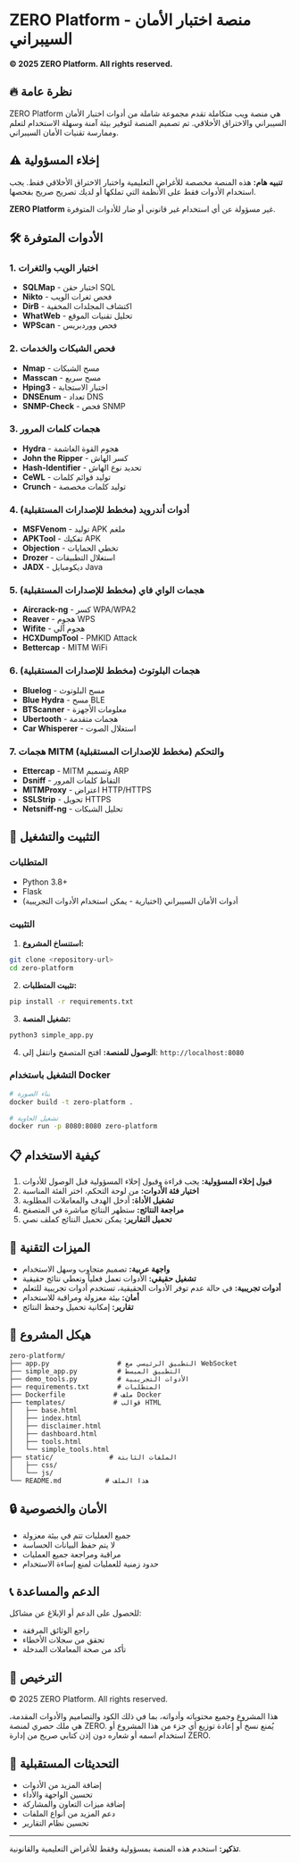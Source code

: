 # ZERO Platform - منصة اختبار الأمان السيبراني

**© 2025 ZERO Platform. All rights reserved.**

## 🔥 نظرة عامة

ZERO Platform هي منصة ويب متكاملة تقدم مجموعة شاملة من أدوات اختبار الأمان السيبراني والاختراق الأخلاقي. تم تصميم المنصة لتوفير بيئة آمنة وسهلة الاستخدام لتعلم وممارسة تقنيات الأمان السيبراني.

## ⚠️ إخلاء المسؤولية

**تنبيه هام:** هذه المنصة مخصصة للأغراض التعليمية واختبار الاختراق الأخلاقي فقط. يجب استخدام الأدوات فقط على الأنظمة التي تملكها أو لديك تصريح صريح بفحصها.

**ZERO Platform** غير مسؤولة عن أي استخدام غير قانوني أو ضار للأدوات المتوفرة.

## 🛠️ الأدوات المتوفرة

### 1. اختبار الويب والثغرات
- **SQLMap** - اختبار حقن SQL
- **Nikto** - فحص ثغرات الويب
- **DirB** - اكتشاف المجلدات المخفية
- **WhatWeb** - تحليل تقنيات الموقع
- **WPScan** - فحص ووردبريس

### 2. فحص الشبكات والخدمات
- **Nmap** - مسح الشبكات
- **Masscan** - مسح سريع
- **Hping3** - اختبار الاستجابة
- **DNSEnum** - تعداد DNS
- **SNMP-Check** - فحص SNMP

### 3. هجمات كلمات المرور
- **Hydra** - هجوم القوة الغاشمة
- **John the Ripper** - كسر الهاش
- **Hash-Identifier** - تحديد نوع الهاش
- **CeWL** - توليد قوائم كلمات
- **Crunch** - توليد كلمات مخصصة

### 4. أدوات أندرويد (مخطط للإصدارات المستقبلية)
- **MSFVenom** - توليد APK ملغم
- **APKTool** - تفكيك APK
- **Objection** - تخطي الحمايات
- **Drozer** - استغلال التطبيقات
- **JADX** - ديكومبايل Java

### 5. هجمات الواي فاي (مخطط للإصدارات المستقبلية)
- **Aircrack-ng** - كسر WPA/WPA2
- **Reaver** - هجوم WPS
- **Wifite** - هجوم آلي
- **HCXDumpTool** - PMKID Attack
- **Bettercap** - MITM WiFi

### 6. هجمات البلوتوث (مخطط للإصدارات المستقبلية)
- **Bluelog** - مسح البلوتوث
- **Blue Hydra** - مسح BLE
- **BTScanner** - معلومات الأجهزة
- **Ubertooth** - هجمات متقدمة
- **Car Whisperer** - استغلال الصوت

### 7. هجمات MITM والتحكم (مخطط للإصدارات المستقبلية)
- **Ettercap** - MITM وتسميم ARP
- **Dsniff** - التقاط كلمات المرور
- **MITMProxy** - اعتراض HTTP/HTTPS
- **SSLStrip** - تحويل HTTPS
- **Netsniff-ng** - تحليل الشبكات

## 🚀 التثبيت والتشغيل

### المتطلبات
- Python 3.8+
- Flask
- أدوات الأمان السيبراني (اختيارية - يمكن استخدام الأدوات التجريبية)

### التثبيت

1. **استنساخ المشروع:**
```bash
git clone <repository-url>
cd zero-platform
```

2. **تثبيت المتطلبات:**
```bash
pip install -r requirements.txt
```

3. **تشغيل المنصة:**
```bash
python3 simple_app.py
```

4. **الوصول للمنصة:**
افتح المتصفح وانتقل إلى: `http://localhost:8080`

### التشغيل باستخدام Docker

```bash
# بناء الصورة
docker build -t zero-platform .

# تشغيل الحاوية
docker run -p 8080:8080 zero-platform
```

## 📋 كيفية الاستخدام

1. **قبول إخلاء المسؤولية:** يجب قراءة وقبول إخلاء المسؤولية قبل الوصول للأدوات
2. **اختيار فئة الأدوات:** من لوحة التحكم، اختر الفئة المناسبة
3. **تشغيل الأداة:** أدخل الهدف والمعاملات المطلوبة
4. **مراجعة النتائج:** ستظهر النتائج مباشرة في المتصفح
5. **تحميل التقارير:** يمكن تحميل النتائج كملف نصي

## 🔧 الميزات التقنية

- **واجهة عربية:** تصميم متجاوب وسهل الاستخدام
- **تشغيل حقيقي:** الأدوات تعمل فعلياً وتعطي نتائج حقيقية
- **أدوات تجريبية:** في حالة عدم توفر الأدوات الحقيقية، تستخدم أدوات تجريبية للتعلم
- **أمان:** بيئة معزولة ومراقبة للاستخدام
- **تقارير:** إمكانية تحميل وحفظ النتائج

## 📁 هيكل المشروع

```
zero-platform/
├── app.py                 # التطبيق الرئيسي مع WebSocket
├── simple_app.py          # التطبيق المبسط
├── demo_tools.py          # الأدوات التجريبية
├── requirements.txt       # المتطلبات
├── Dockerfile            # ملف Docker
├── templates/            # قوالب HTML
│   ├── base.html
│   ├── index.html
│   ├── disclaimer.html
│   ├── dashboard.html
│   ├── tools.html
│   └── simple_tools.html
├── static/              # الملفات الثابتة
│   ├── css/
│   └── js/
└── README.md           # هذا الملف
```

## 🔒 الأمان والخصوصية

- جميع العمليات تتم في بيئة معزولة
- لا يتم حفظ البيانات الحساسة
- مراقبة ومراجعة جميع العمليات
- حدود زمنية للعمليات لمنع إساءة الاستخدام

## 📞 الدعم والمساعدة

للحصول على الدعم أو الإبلاغ عن مشاكل:
- راجع الوثائق المرفقة
- تحقق من سجلات الأخطاء
- تأكد من صحة المعاملات المدخلة

## 📄 الترخيص

© 2025 ZERO Platform. All rights reserved.

هذا المشروع وجميع محتوياته وأدواته، بما في ذلك الكود والتصاميم والأدوات المقدمة، هي ملك حصري لمنصة ZERO. يُمنع نسخ أو إعادة توزيع أي جزء من هذا المشروع أو استخدام اسمه أو شعاره دون إذن كتابي صريح من إدارة ZERO.

## 🔄 التحديثات المستقبلية

- إضافة المزيد من الأدوات
- تحسين الواجهة والأداء
- إضافة ميزات التعاون والمشاركة
- دعم المزيد من أنواع الملفات
- تحسين نظام التقارير

---

**تذكير:** استخدم هذه المنصة بمسؤولية وفقط للأغراض التعليمية والقانونية.